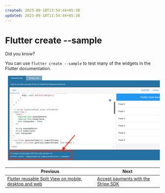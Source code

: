 ```yaml
---
created: 2023-09-18T13:54:44+05:30
updated: 2023-09-18T13:54:44+05:30
---
```

# Flutter create --sample

Did you know?

You can use `flutter create --sample` to test many of the widgets in the Flutter documentation.

![](003_local_project_code_sample.png)

 

| Previous | Next |
| -------- | ---- |
| [Flutter reusable Split View on mobile, desktop and web](../0001-flutter-reusable-split-view-on-mobile-desktop-and-web/index.md) | [Accept payments with the Stripe SDK](../0003-accept-payments-with-the-stripe-sdk/index.md) |